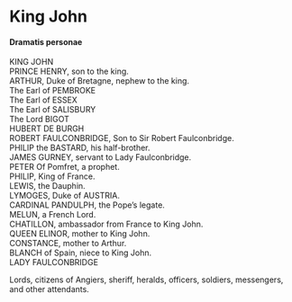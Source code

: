 <!-- ======================================================================
--- Search engine
title:          King John
keywords:       king, John, history
description:    King John by William Shakespeare.
--- Menu system
order:          80
text:           King John
hidden:         false
umbel:          false
--- Page properties
id:             
document:       
layout:         layout-2-left
$-left:         play-list
searchable:     true
======================================================================= -->

# King John

#### Dramatis personae

KING JOHN  
PRINCE HENRY, son to the king.  
ARTHUR, Duke of Bretagne, nephew to the king.  
The Earl of PEMBROKE  
The Earl of ESSEX  
The Earl of SALISBURY  
The Lord BIGOT  
HUBERT DE BURGH  
ROBERT FAULCONBRIDGE, Son to Sir Robert Faulconbridge.  
PHILIP the BASTARD, his half-brother.  
JAMES GURNEY, servant to Lady Faulconbridge.  
PETER Of Pomfret, a prophet.  
PHILIP, King of France.  
LEWIS, the Dauphin.  
LYMOGES, Duke of AUSTRIA.  
CARDINAL PANDULPH, the Pope’s legate.  
MELUN, a French Lord.  
CHATILLON, ambassador from France to King John.  
QUEEN ELINOR, mother to King John.  
CONSTANCE, mother to Arthur.  
BLANCH of Spain, niece to King John.  
LADY FAULCONBRIDGE

Lords, citizens of Angiers, sheriff, heralds, officers, 
soldiers, messengers, and other attendants. 
